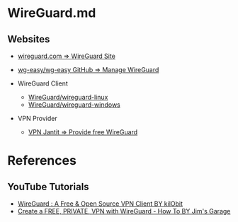 # WireGuard.md

## Websites

* [wireguard.com => WireGuard Site](https://www.wireguard.com/)
* [wg-easy/wg-easy GitHub => Manage WireGuard](https://github.com/wg-easy/wg-easy)

* WireGuard Client
  * [WireGuard/wireguard-linux](https://github.com/WireGuard/wireguard-linux)
  * [WireGuard/wireguard-windows](https://github.com/WireGuard/wireguard-windows)

* VPN Provider
  * [VPN Jantit => Provide free WireGuard](https://www.vpnjantit.com/free-wireguard)

# References

## YouTube Tutorials
  
* [WireGuard : A Free & Open Source VPN Client BY kilObit](https://www.youtube.com/watch?v=685rOzG2Bus)
* [Create a FREE, PRIVATE, VPN with WireGuard - How To BY Jim's Garage](https://www.youtube.com/watch?v=C59dOinNurk)
